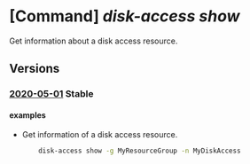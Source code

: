 # [Command] _disk-access show_

Get information about a disk access resource.

## Versions

### [2020-05-01](/Resources/mgmt-plane/L3N1YnNjcmlwdGlvbnMve30vcmVzb3VyY2Vncm91cHMve30vcHJvdmlkZXJzL21pY3Jvc29mdC5jb21wdXRlL2Rpc2thY2Nlc3Nlcy97fQ==/2020-05-01.xml) **Stable**

<!-- mgmt-plane /subscriptions/{}/resourcegroups/{}/providers/microsoft.compute/diskaccesses/{} 2020-05-01 -->

#### examples

- Get information of a disk access resource.
    ```bash
        disk-access show -g MyResourceGroup -n MyDiskAccess
    ```
